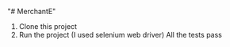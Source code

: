 "# MerchantE" 
1. Clone this project 
2. Run the project (I used selenium web driver)
All the tests pass
